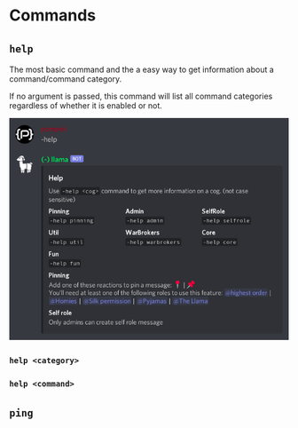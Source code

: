 # Commands

## `help`

The most basic command and the a easy way to get information about a command/command category.

If no argument is passed, this command will list all command categories regardless of whether it is enabled or not.

![example image of bot usage](/img/example.png)

### `help <category>`

### `help <command>`

## `ping`

